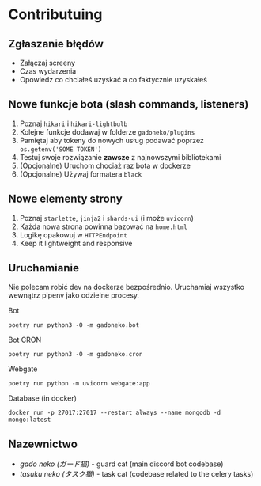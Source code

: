 # Contributuing
## Zgłaszanie błędów
 - Załączaj screeny
 - Czas wydarzenia
 - Opowiedz co chciałeś uzyskać a co faktycznie uzyskałeś

## Nowe funkcje bota (slash commands, listeners)
1. Poznaj `hikari` i `hikari-lightbulb`
2. Kolejne funkcje dodawaj w folderze `gadoneko/plugins`
3. Pamiętaj aby tokeny do nowych usług podawać poprzez `os.getenv('SOME TOKEN')`
4. Testuj swoje rozwiązanie **zawsze** z najnowszymi bibliotekami
5. (Opcjonalne) Uruchom chociaż raz bota w dockerze
6. (Opcjonalne) Używaj formatera `black`

## Nowe elementy strony
1. Poznaj `starlette`, `jinja2` i `shards-ui` (i może `uvicorn`)
2. Każda nowa strona powinna bazować na `home.html`
3. Logikę opakowuj w `HTTPEndpoint`
4. Keep it lightweight and responsive


## Uruchamianie
Nie polecam robić dev na dockerze bezpośrednio. Uruchamiaj wszystko wewnątrz pipenv jako odzielne procesy.

Bot
```
poetry run python3 -O -m gadoneko.bot
```

Bot CRON
```
poetry run python3 -O -m gadoneko.cron
```

Webgate 
```
poetry run python -m uvicorn webgate:app
```

Database (in docker)
```
docker run -p 27017:27017 --restart always --name mongodb -d mongo:latest
```

## Nazewnictwo
 - *gado neko (ガード猫)* - guard cat (main discord bot codebase)
 - *tasuku neko (タスク猫)* - task cat (codebase related to the celery tasks)
